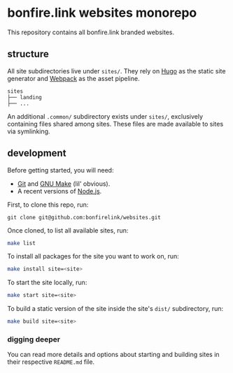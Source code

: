 # bonfire.link websites monorepo

This repository contains all bonfire.link branded websites.

## structure

All site subdirectories live under `sites/`. They rely on [Hugo](https://gohugo.io/) as the static site generator and [Webpack](https://webpack.js.org/) as the asset pipeline.

```
sites
├── landing
├── ...
```

An additional `.common/` subdirectory exists under `sites/`, exclusively containing files shared among sites. These files are made available to sites via symlinking.

## development

Before getting started, you will need:
- [Git](https://git-scm.com/downloads) and [GNU Make](https://www.gnu.org/software/make/) (lil' obvious).
- A recent versions of [Node.js](https://nodejs.org/en/download/).

First, to clone this repo, run:

```git
git clone git@github.com:bonfirelink/websites.git
```

Once cloned, to list all available sites, run:

```sh
make list
```

To install all packages for the site you want to work on, run:

```sh
make install site=<site>
```

To start the site locally, run:

```sh
make start site=<site>
```

To build a static version of the site inside the site's `dist/` subdirectory, run:

```sh
make build site=<site>
```

### digging deeper

You can read more details and options about starting and building sites in their respective `README.md` file.

